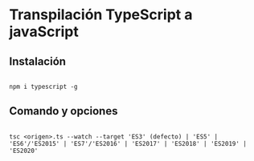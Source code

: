 # Transpilación TypeScript a javaScript

## Instalación

```

npm i typescript -g

```

## Comando y opciones

```

tsc <origen>.ts --watch --target 'ES3' (defecto) | 'ES5' | 'ES6'/'ES2015' | 'ES7'/'ES2016' | 'ES2017' | 'ES2018' | 'ES2019' | 'ES2020' 

```

